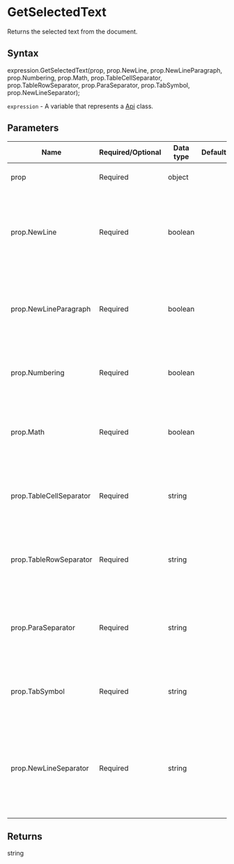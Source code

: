 # GetSelectedText

Returns the selected text from the document.

## Syntax

expression.GetSelectedText(prop, prop.NewLine, prop.NewLineParagraph, prop.Numbering, prop.Math, prop.TableCellSeparator, prop.TableRowSeparator, prop.ParaSeparator, prop.TabSymbol, prop.NewLineSeparator);

`expression` - A variable that represents a [Api](../Api.md) class.

## Parameters

| **Name** | **Required/Optional** | **Data type** | **Default** | **Description** |
| ------------- | ------------- | ------------- | ------------- | ------------- |
| prop | Required | object |  | The resulting string display properties. |
| prop.NewLine | Required | boolean |  | Defines if the resulting string will include line boundaries or not (they will be replaced with '\r'). |
| prop.NewLineParagraph | Required | boolean |  | Defines if the resulting string will include paragraph line boundaries or not. |
| prop.Numbering | Required | boolean |  | Defines if the resulting string will include numbering or not. |
| prop.Math | Required | boolean |  | Defines if the resulting string will include mathematical expressions or not. |
| prop.TableCellSeparator | Required | string |  | Defines how the table cell separator will be specified in the resulting string. |
| prop.TableRowSeparator | Required | string |  | Defines how the table row separator will be specified in the resulting string. |
| prop.ParaSeparator | Required | string |  | Defines how the paragraph separator will be specified in the resulting string. |
| prop.TabSymbol | Required | string |  | Defines how the tab will be specified in the resulting string. |
| prop.NewLineSeparator | Required | string |  | Defines how the line separator will be specified in the resulting string (this property has the priority over *NewLine*). |

## Returns

string